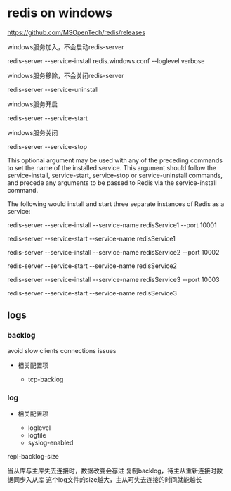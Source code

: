 

# redis on windows


https://github.com/MSOpenTech/redis/releases


windows服务加入，不会启动redis-server

redis-server --service-install redis.windows.conf --loglevel verbose

windows服务移除，不会关闭redis-server

redis-server --service-uninstall

windows服务开启

redis-server --service-start

windows服务关闭

redis-server --service-stop

This optional argument may be used with any of the preceding commands to set the name of the installed service. This argument should follow the service-install, service-start, service-stop or service-uninstall commands, and precede any arguments to be passed to Redis via the service-install command.

The following would install and start three separate instances of Redis as a service:

redis-server --service-install --service-name redisService1 --port 10001

redis-server --service-start --service-name redisService1

redis-server --service-install --service-name redisService2 --port 10002

redis-server --service-start --service-name redisService2

redis-server --service-install --service-name redisService3 --port 10003

redis-server --service-start --service-name redisService3


## logs

### backlog

avoid slow clients connections issues

- 相关配置项

  - tcp-backlog
  
### log

- 相关配置项

  - loglevel
  - logfile
  - syslog-enabled
  
  
repl-backlog-size

当从库与主库失去连接时，数据改变会存进 复制backlog，待主从重新连接时数据同步入从库 这个log文件的size越大，主从可失去连接的时间就能越长
